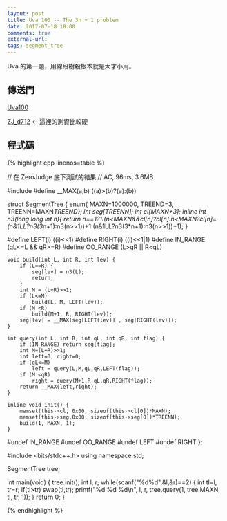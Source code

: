 ```yaml
---
layout: post
title: Uva 100 -- The 3n + 1 problem
date: 2017-07-18 18:00
comments: true
external-url:
tags: segment_tree
---
```


Uva 的第一題，用線段樹殺根本就是大才小用。

## 傳送門

[Uva100](https://uva.onlinejudge.org/index.php?option=com_onlinejudge&Itemid=8&page=show_problem&problem=36)

[ZJ_d712](https://zerojudge.tw/ShowProblem?problemid=d712) <- 這裡的測資比較硬


## 程式碼

{% highlight cpp linenos=table %}

// 在 ZeroJudge 底下測試的結果
// AC, 96ms, 3.6MB

#include <cstring>
#define __MAX(a,b) ((a)>(b)?(a):(b))

struct SegmentTree {
    enum{ MAXN=1000000, TREEND=3, TREENN=MAXN*TREEND};
    int seg[TREENN]; 
    int cl[MAXN+3];
    inline int n3(long long int n){
    return n==1?1:(n<MAXN&&cl[n]?cl[n]:n<MAXN?cl[n]=(n&1LL?n3(3*n+1):n3(n>>1))+1:(n&1LL?n3(3*n+1):n3(n>>1))+1);
}

#define LEFT(i) ((i)<<1)
#define RIGHT(i) ((i)<<1|1)
#define IN_RANGE (qL<=L && qR>=R)
#define OO_RANGE (L>qR || R<qL)

    void build(int L, int R, int lev) {
        if (L==R) {
            seg[lev] = n3(L);
            return;
        }
        int M = (L+R)>>1;
        if (L<=M)
            build(L, M, LEFT(lev));
        if (M <R)
            build(M+1, R, RIGHT(lev));
        seg[lev] = __MAX(seg[LEFT(lev)] , seg[RIGHT(lev)]);
    }

    int query(int L, int R, int qL, int qR, int flag) {
        if (IN_RANGE) return seg[flag];
        int M=(L+R)>>1;
        int left=0, right=0;
        if (qL<=M)
            left = query(L,M,qL,qR,LEFT(flag));
        if (M <qR) 
            right = query(M+1,R,qL,qR,RIGHT(flag));
        return __MAX(left,right); 
    }

    inline void init() {
        memset(this->cl, 0x00, sizeof(this->cl[0])*MAXN);
        memset(this->seg,0x00, sizeof(this->seg[0])*TREENN);
        build(1, MAXN, 1);
    }
#undef IN_RANGE
#undef OO_RANGE
#undef LEFT
#undef RIGHT
};

#include <bits/stdc++.h>
using namespace std;

SegmentTree tree;

int main(void) {
    tree.init();
    int l, r;
    while(scanf("%d%d",&l,&r)==2) {
        int tl=l, tr=r;
        if(tl>tr) swap(tl,tr);
        printf("%d %d %d\n", l, r, tree.query(1, tree.MAXN, tl, tr, 1));
    }
    return 0;
}

{% endhighlight %}
